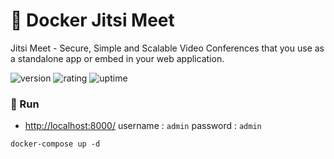 # 🎉 Docker Jitsi Meet

Jitsi Meet - Secure, Simple and Scalable Video Conferences that you use as a standalone app or embed in your web application.

![version](https://img.shields.io/badge/version-1.0-blue)
![rating](https://img.shields.io/badge/rating-★★★★★-yellow)
![uptime](https://img.shields.io/badge/uptime-100%25-brightgreen)

### 🥈 Run

- [http://localhost:8000/](http://localhost:8000/) username : `admin` password : `admin`

```shell
docker-compose up -d
```
